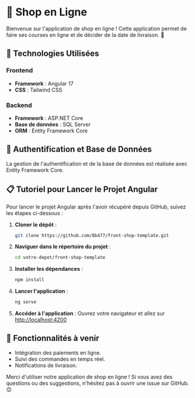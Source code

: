 # 🛒 Shop en Ligne

Bienvenue sur l'application de shop en ligne ! Cette application permet de faire ses courses en ligne et de décider de la date de livraison. 🎉

## 🚀 Technologies Utilisées

### Frontend

- **Framework** : Angular 17
- **CSS** : Tailwind CSS

### Backend

- **Framework** : ASP.NET Core
- **Base de données** : SQL Server
- **ORM** : Entity Framework Core

## 🔐 Authentification et Base de Données

La gestion de l'authentification et de la base de données est réalisée avec Entity Framework Core.

## 📋 Tutoriel pour Lancer le Projet Angular

Pour lancer le projet Angular après l'avoir récupéré depuis GitHub, suivez les étapes ci-dessous :

1. **Cloner le dépôt** :

   ```bash
   git clone https://github.com/8b477/front-shop-template.git
   ```

2. **Naviguer dans le répertoire du projet** :

   ```bash
   cd votre-depot/front-shop-template
   ```

3. **Installer les dépendances** :

   ```bash
   npm install
   ```

4. **Lancer l'application** :

   ```bash
   ng serve
   ```

5. **Accéder à l'application** :
   Ouvrez votre navigateur et allez sur [http://localhost:4200](http://localhost:4200)

## 🌟 Fonctionnalités à venir

- Intégration des paiements en ligne.
- Suivi des commandes en temps réel.
- Notifications de livraison.

Merci d'utiliser notre application de shop en ligne ! Si vous avez des questions ou des suggestions, n'hésitez pas à ouvrir une issue sur GitHub. 😊

